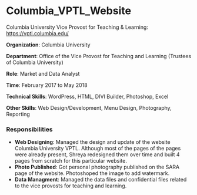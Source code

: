 # Columbia_VPTL_Website

Columbia University Vice Provost for Teaching & Learning: https://vptl.columbia.edu/

**Organization**: Columbia University

**Department**: Office of the Vice Provost for Teaching and Learning (Trustees of Columbia University)

**Role**: Market and Data Analyst

**Time**: February 2017 to May 2018

**Technical Skills**: WordPress, HTML, DIVI Builder, Photoshop, Excel

**Other Skills**: Web Design/Development, Menu Design, Photography, Reporting

### Responsibilities

* **Web Designing**: Managed the design and update of the website Columbia University VPTL. Although most of the pages of the pages were already present, Shreya redesigned them over time and built 4 pages from scratch for this particular website.
* **Photo Published**: Got personal photography published on the SARA page of the website. Photoshoped the image to add watermark.
* **Data Managment**: Managed the data files and confidential files related to the vice provosts for teaching and learning.

